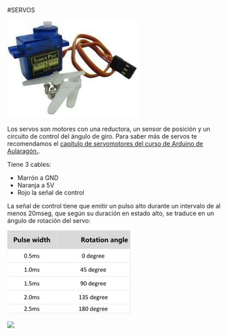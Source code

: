 #SERVOS

![](/assets/servo.jpg)

Los servos son motores con una reductora, un sensor de posición y un circuito de control del ángulo de giro. Para saber más de servos te recomendamos el [capítulo de servomotores del curso de Arduino de Aularagón.](https://catedu.github.io/programa-arduino-mediante-codigo/control_de_servomotores.html).

Tiene 3 cables:
* Marrón a GND
* Naranja a 5V
* Rojo la señal de control

La señal de control tiene que emitir un pulso alto durante un intervalo de al menos 20mseg, que según su duración en estado alto, se traduce en un ángulo de rotación del servo:

![](/assets/servo2.jpg)

![](http://picmania.garcia-cuervo.net/images/servo_pulsos_pwm.jpg)

